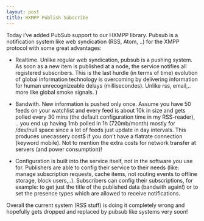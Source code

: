 ```yaml
---
layout: post
title: HXMPP Publish Subscribe
---
```

Today i’ve added PubSub support to our HXMPP library.
Pubsub is a notification system like web syndication (RSS, Atom, ..) for the XMPP protocol with some great advantages:

* Realtime. Unlike regular web syndication, pubsub is a pushing system.
As soon as a new item is published at a node, the service notifies all registered subscribers. This is the last hurdle (in terms of time) evolution of global information technology is overcoming by delivering information for human unrecognizeable delays (millisecondes). Unlike rss, email,.. more like global smoke signals. )

* Bandwith. New information is pushed only once.
Assume you have 50 feeds on your watchlist and every feed is about 10k in size and gets polled every 30 mins (the default configuration time in my RSS-reader), .. you end up having 1mb polled in 1h (720mb/month) mostly for /dev/null space since a lot of feeds just update in day intervals. This produces unecassery cost$ if you don’t have a flatrate connection (keyword mobile). Not to mention the extra costs for network transfer at servers (and power consumption)!

* Configuration is built into the service itself, not in the software you use for.
Publishers are able to config their service to their needs (like: manage subscription requests, cache items, not routing events to offline storage, block users,..).
Subscribers can config their subscriptions, for example: to get just the title of the published data (bandwith again!) or to set the presence types which are allowed to receive notifications.

Overall the current system (RSS stuff) is doing it completely wrong and hopefully gets dropped and replaced by pubsub like systems very soon!
